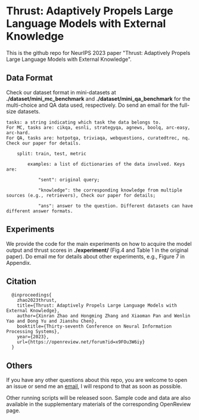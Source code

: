 # Thrust: Adaptively Propels Large Language Models with External Knowledge
This is the github repo for NeurIPS 2023 paper "Thrust: Adaptively Propels Large Language Models with External Knowledge". 

## Data Format
Check our dataset format in mini-datasets at **./dataset/mini_mc_benchmark** and **./dataset/mini_qa_benchmark** for the multi-choice and QA data used, respectively. Do send an email for the full-size datasets.

    tasks: a string indicating which task the data belongs to. 
    For MC, tasks are: cikqa, esnli, strategyqa, agnews, boolq, arc-easy, arc-hard. 
    For QA, tasks are: hotpotqa, triviaqa, webquestions, curatedtrec, nq. Check our paper for details.
    
        split: train, test, metric
        
            examples: a list of dictionaries of the data involved. Keys are:
            
                "sent": original query;
                
                "knowledge": the corresponding knowledge from multiple sources (e.g., retrievers), Check our paper for details;
                
                "ans": answer to the question. Different datasets can have different answer formats.

## Experiments

We provide the code for the main experiments on how to acquire the model output and thrust scores in **./experiment/** (Fig.4 and Table 1 in the original paper). Do email me for details about other experiments, e.g., Figure 7 in Appendix.

## Citation

      @inproceedings{
        zhao2023thrust,
        title={Thrust: Adaptively Propels Large Language Models with External Knowledge},
        author={Xinran Zhao and Hongming Zhang and Xiaoman Pan and Wenlin Yao and Dong Yu and Jianshu Chen},
        booktitle={Thirty-seventh Conference on Neural Information Processing Systems},
        year={2023},
        url={https://openreview.net/forum?id=x9FOu3W6iy}
      }


## Others
If you have any other questions about this repo, you are welcome to open an issue or send me an [email](mailto:xinranz3@andrew.cmu.edu), I will respond to that as soon as possible.

Other running scripts will be released soon. Sample code and data are also available in the supplementary materials of the corresponding OpenReview page.
